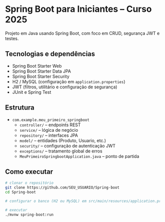# Spring Boot para Iniciantes – Curso 2025

Projeto em Java usando Spring Boot, com foco em CRUD, segurança JWT e testes.

## Tecnologias e dependências

- Spring Boot Starter Web
- Spring Boot Starter Data JPA
- Spring Boot Starter Security
- H2 / MySQL (configuração em `application.properties`)
- JWT (filtros, utilitário e configuração de segurança)
- JUnit e Spring Test

## Estrutura

- `com.example.meu_primeiro_springboot`
  - `controller/` – endpoints REST
  - `service/` – lógica de negócio
  - `repository/` – interfaces JPA
  - `model/` – entidades (Produto, Usuario, etc.)
  - `security/` – configuração de autenticação JWT
  - `exceptions/` – tratamento global de erros
  - `MeuPrimeiroSpringbootApplication.java` – ponto de partida

## Como executar

```bash
# clonar o repositório
git clone https://github.com/SEU_USUARIO/Spring-boot
cd Spring-boot

# configurar o banco (H2 ou MySQL) em src/main/resources/application.properties

# executar
./mvnw spring-boot:run
